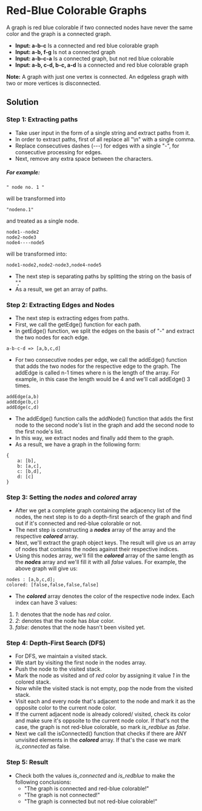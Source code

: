 # Red-Blue Colorable Graphs

A graph is red blue colorable if two connected nodes have
never the same color and the graph is a connected graph. 
- **Input: a-b-c**
Is a connected and red blue colorable graph
- **Input: a-b, f-g**
Is not a connected graph
- **Input: a-b-c-a**
Is a connected graph, but not red blue colorable
- **Input: a-b, c-d, b-c, a-d**
Is a connected and red blue colorable graph

**Note:** A graph with just one vertex is connected. An edgeless graph with two or more vertices is disconnected.
## Solution

### Step 1: Extracting paths
* Take user input in the form of a single string and extract paths from it.
* In order to extract paths, first of all replace all "\n" with a single comma.
* Replace consecutives dashes (---) for edges with a single "-", for consecutive processing for edges. 
* Next, remove any extra space between the characters. 
##### For example: 
````
" node no. 1 " 
````
will be transformed into 
````
"nodeno.1" 
````
and treated as a single node.
````
node1--node2
node2-node3
node4----node5
````
will be transformed into:
````
node1-node2,node2-node3,node4-node5
````
* The next step is separating paths by splitting the string on the basis of ","
* As a result, we get an array of paths.
### Step 2: Extracting Edges and Nodes
* The next step is extracting edges from paths.
* First, we call the getEdge() function for each path.
* In getEdge() function, we split the edges on the basis of "-" and extract the two nodes for each edge.
````
a-b-c-d => [a,b,c,d]
````
* For two consecutive nodes per edge, we call the addEdge() function that adds the two nodes for the respective edge to the graph. The addEdge is called n-1 times where n is the length of the array. For example, in this case the length would be 4 and we'll call addEdge() 3 times. 
````
addEdge(a,b)
addEdge(b,c)
addEdge(c,d) 
````
* The addEdge() function calls the addNode() function that adds the first node to the second node's list in the graph and add the second node to the first node's list.
* In this way, we extract nodes and finally add them to the graph.
* As a result, we have a graph in the following form:
````
{ 
    a: [b],
    b: [a,c],
    c: [b,d],
    d: [c]
}
````
### Step 3: Setting the *nodes* and  *colored* array
* After we get a complete graph containing the adjacency list of the nodes, the next step is to do a depth-first search of the graph and find out if it's connected and red-blue colorable or not.
* The next step is constructing a ***nodes*** array of the array and the respective ***colored*** array.
* Next, we'll extract the graph object keys. The result will give us an array of nodes that contains the nodes against their respective indices. 
* Using this nodes array, we'll fill the ***colored*** array of the same length as the ***nodes*** array and we'll fill it with all *false* values.
For example, the above graph will give us:
````
nodes : [a,b,c,d];
colored: [false,false,false,false]
````
* The  ***colored*** array denotes the color of the respective node index. Each index can have 3 values:
1. *1*: denotes that the node has *red* color.
2. *2*: denotes that the node has *blue* color.
3. *false*: denotes that the node hasn't been visited yet.

### Step 4: Depth-First Search (DFS)
* For DFS, we maintain a visited stack.
* We start by visiting the first node in the nodes array.
* Push the node to the visited stack.
* Mark the node as visited and of *red* color by assigning it value *1* in the colored stack.
* Now while the visited stack is not empty, pop the node from the visited stack.
* Visit each and every node that's adjacent to the node and mark it as the opposite color to the current node color.
* If the current adjacent node is already colored/ visited, check its color and make sure it's oppsoite to the current node color. If that's not the case, the graph is not red-blue colorable, so mark *is_redblue* as *false*.
* Next we call the isConnected() function that checks if there are ANY unvisited elements in the ***colored*** array. If that's the case we mark *is_connected* as false.

### Step 5: Result
* Check both the values *is_connected* and *is_redblue* to make the following conclusions:
    - "The graph is connected and red-blue colorable!"
    - "The graph is not connected!"
    - "The graph is connected but not red-blue colorable!"

